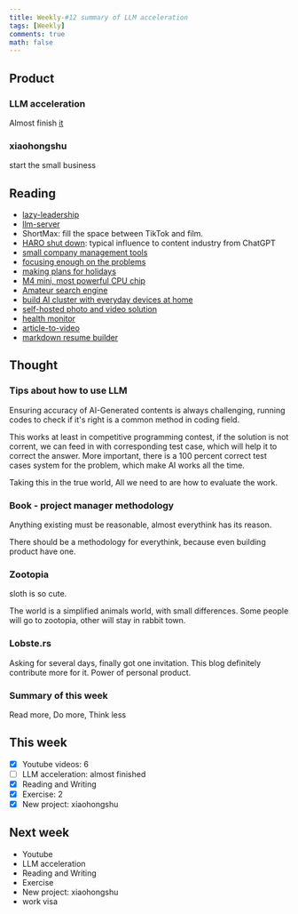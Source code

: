 ```yaml
---
title: Weekly-#12 summary of LLM acceleration
tags: [Weekly]
comments: true
math: false
---
```


## Product

### LLM acceleration

Almost finish [it](https://informal.top/posts/1111-LLM-acceleration-1021-summary/)

### xiaohongshu

start the small business

## Reading

+ [lazy-leadership](https://medium.com/flow/lazy-leadership-8ba19e34f959)
+ [llm-server](https://github.com/vllm-project/vllm?tab=readme-ov-file)
+ ShortMax: fill the space between TikTok and film.
+ [HARO shut down](https://www.stanventures.com/news/help-a-reporter-out-haro-to-shut-down-in-december-2024-1218/#:~:text=It's%20a%20bittersweet%20moment%20for,this%20news%20might%20hit%20hard.): typical influence to content industry from ChatGPT
+ [small company management tools](https://aqtos.com/)
+ [focusing enough on the problems](https://www.indiehackers.com/post/starting-up/i-profiled-80-companies-for-indie-hackers-here-s-what-i-learned-6jnl1dwM8FcuaVZMQGxs)
+ [making plans for holidays](https://news.ycombinator.com/item?id=42118039)
+ [M4 mini, most powerful CPU chip](https://news.ycombinator.com/item?id=42120311)
+ [Amateur search engine](https://www.marginalia.nu/marginalia-search/)
+ [build AI cluster with everyday devices at home](https://github.com/exo-explore/exo)
+ [self-hosted photo and video solution](https://github.com/immich-app/immich)
+ [health monitor](https://www.producthunt.com/posts/lume-4)
+ [article-to-video](https://www.producthunt.com/posts/argil-article-to-video)
+ [markdown resume builder](https://syntaxcv.com/?ref=producthunt)

## Thought
### Tips about how to use LLM

Ensuring accuracy of AI-Generated contents is always challenging, running codes to check if it's right is a common method in coding field. 

This works at least in competitive programming contest, if the solution is not corrent, we can feed in with corresponding test case, which will help it to correct the answer. More important, there is a 100 percent correct test cases system for the problem, which make AI works all the time.

Taking this in the true world, All we need to are how to evaluate the work.

### Book - project manager methodology

Anything existing must be reasonable, almost everythink has its reason. 

There should be a methodology for everythink, because even building product have one.

### Zootopia

sloth is so cute.

The world is a simplified animals world, with small differences. Some people will go to zootopia, other will stay in rabbit town.

### Lobste.rs

Asking for several days, finally got one invitation. This blog definitely contribute more for it. Power of personal product.

### Summary of this week

Read more, Do more, Think less

## This week
- [x] Youtube videos: 6
- [ ] LLM acceleration: almost finished
- [x] Reading and Writing
- [x] Exercise: 2
- [x] New project: xiaohongshu

## Next week
+ Youtube
+ LLM acceleration
+ Reading and Writing
+ Exercise
+ New project: xiaohongshu
+ work visa
